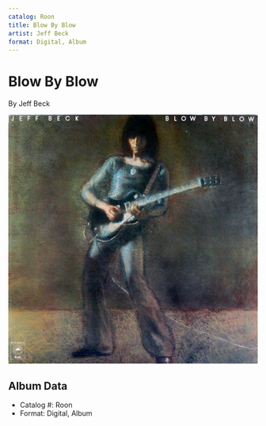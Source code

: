 ```yaml
---
catalog: Roon
title: Blow By Blow
artist: Jeff Beck
format: Digital, Album
---
```


# Blow By Blow

By Jeff Beck

![](../../assets/albumcovers/Jeff_Beck-Blow_By_Blow.png)

## Album Data

- Catalog #: Roon
- Format: Digital, Album

